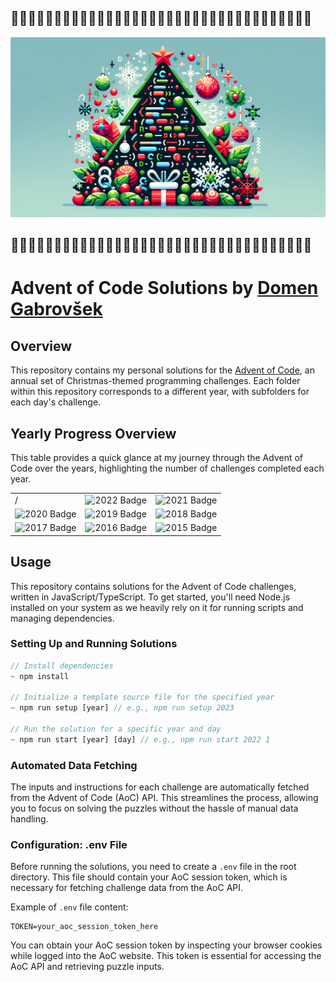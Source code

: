 ## 🎄🎁🎄🎁🎄🎁🎄🎁🎄🎁🎄🎁🎄🎁🎄🎁🎄🎁🎄🎁🎄🎁🎄🎁🎄🎁🎄🎁🎄🎁🎄🎁🎄🎁🎄

![logo](./img/aoc.png)

## 🎄🎁🎄🎁🎄🎁🎄🎁🎄🎁🎄🎁🎄🎁🎄🎁🎄🎁🎄🎁🎄🎁🎄🎁🎄🎁🎄🎁🎄🎁🎄🎁🎄🎁🎄

# Advent of Code Solutions by [Domen Gabrovšek](https://www.github.com/domengabrovsek)

## Overview

This repository contains my personal solutions for the [Advent of Code](https://adventofcode.com/), an annual set of Christmas-themed programming challenges. Each folder within this repository corresponds to a different year, with subfolders for each day's challenge.

## Yearly Progress Overview

This table provides a quick glance at my journey through the Advent of Code over the years, highlighting the number of challenges completed each year.

|                                                                   |                                                                   |                                                                   |
| ----------------------------------------------------------------- | ----------------------------------------------------------------- | ----------------------------------------------------------------- |
| /                                                                 | ![2022 Badge](https://img.shields.io/badge/2022%20⭐-30/50-blue)  | ![2021 Badge](https://img.shields.io/badge/2021%20⭐-30/50-green) |
| ![2020 Badge](https://img.shields.io/badge/2020%20⭐-27/50-red)   | ![2019 Badge](https://img.shields.io/badge/2019%20⭐-8/50-purple) | ![2018 Badge](https://img.shields.io/badge/2018%20⭐-2/50-brown)  |
| ![2017 Badge](https://img.shields.io/badge/2017%20⭐-0/50-orange) | ![2016 Badge](https://img.shields.io/badge/2016%20⭐-0/50-cyan)   | ![2015 Badge](https://img.shields.io/badge/2015%20⭐-0/50-yellow) |

## Usage

This repository contains solutions for the Advent of Code challenges, written in JavaScript/TypeScript. To get started, you'll need Node.js installed on your system as we heavily rely on it for running scripts and managing dependencies.

### Setting Up and Running Solutions

```js
// Install dependencies
~ npm install

// Initialize a template source file for the specified year
~ npm run setup [year] // e.g., npm run setup 2023

// Run the solution for a specific year and day
~ npm run start [year] [day] // e.g., npm run start 2022 1
```

### Automated Data Fetching

The inputs and instructions for each challenge are automatically fetched from the Advent of Code (AoC) API. This streamlines the process, allowing you to focus on solving the puzzles without the hassle of manual data handling.

### Configuration: .env File

Before running the solutions, you need to create a `.env` file in the root directory. This file should contain your AoC session token, which is necessary for fetching challenge data from the AoC API.

Example of `.env` file content:

```
TOKEN=your_aoc_session_token_here
```

You can obtain your AoC session token by inspecting your browser cookies while logged into the AoC website. This token is essential for accessing the AoC API and retrieving puzzle inputs.